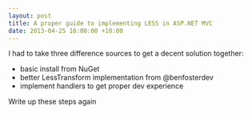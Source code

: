 ```yaml
---
layout: post
title: A proper guide to implementing LESS in ASP.NET MVC
date: 2013-04-25 16:00:00 +10:00
---
```


I had to take three difference sources to get a decent solution together:

 - basic install from NuGet
 - better LessTransform implementation from @benfosterdev
 - implement handlers to get proper dev experience

Write up these steps again